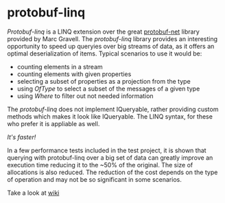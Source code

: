 protobuf-linq
=============

*Protobuf-linq* is a LINQ extension over the great [protobuf-net](http://code.google.com/p/protobuf-net/) library provided by Marc Gravell.
The _protobuf-linq_ library provides an interesting opportunity to speed up queryies over big streams of data, as it offers an optimal deserialization of items. Typical scenarios to use it would be:
- counting elements in a stream
- counting elements with given properties
- selecting a subset of properties as a projection from the type
- using _OfType_ to select a subset of the messages of a given type
- using _Where_ to filter out not needed information

The _protobuf-linq_ does not implement IQueryable, rather providing custom methods which makes it look like IQueryable. The LINQ syntax, for these who prefer it is appliable as well.

*It's faster!*

In a few performance tests included in the test project, it is shown that querying with protobuf-linq over a big set of data can greatly improve an execution time reducing it to the ~50% of the original. The size of allocations is also reduced.
The reduction of the cost depends on the type of operation and may not be so significant in some scenarios.

Take a look at [wiki](https://github.com/Scooletz/protobuf-linq/wiki)
